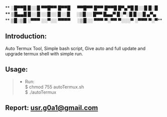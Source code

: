 ** ░█▀▀█ █░░█ ▀▀█▀▀ █▀▀█ 　 ▀▀█▀▀ █▀▀ █▀▀█ █▀▄▀█ █░░█ █░█**<br> 
** ▒█▄▄█ █░░█ ░░█░░ █░░█ 　 ░▒█░░ █▀▀ █▄▄▀ █░▀░█ █░░█ ▄▀▄**<br> 
** ▒█░▒█ ░▀▀▀ ░░▀░░ ▀▀▀▀ 　 ░▒█░░ ▀▀▀ ▀░▀▀ ▀░░░▀ ░▀▀▀ ▀░▀**<br>

## Introduction:
Auto Termux Tool, Simple bash script, Give auto and full update and upgrade termux shell
with simple run.
## Usage:
> - Run: <br>
> $ chmod 755 autoTermux.sh<br>
> $ ./autoTermux<br>
## Report: usr.g0a1@gmail.com
